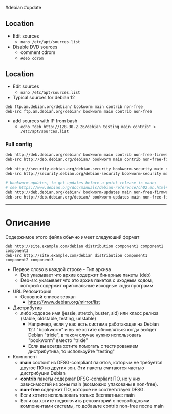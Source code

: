 #debian #update

## Location
- Edit sources
	- `nano /etc/apt/sources.list`
- Disable DVD sources
	- comment cdrom
	- `#deb cdrom`
## Location
- Edit sources
	- `nano /etc/apt/sources.list`
- Typical sources for debian 12
```
deb ftp.am.debian.org/debian/ bookworm main contrib non-free
deb-src ftp.am.debian.org/debian/ bookworm main contrib non-free
```
- add sources with IP from bash
	- `echo "deb http://128.30.2.26/debian testing main contrib" > /etc/apt/sources.list`

### Full config
```bash
deb http://deb.debian.org/debian/ bookworm main contrib non-free-firmware
deb-src http://deb.debian.org/debian/ bookworm main contrib non-free-firmware

deb http://security.debian.org/debian-security bookworm-security main non-free-firmware
deb-src http://security.debian.org/debian-security bookworm-security main non-free-firmware

# bookworm-updates, to get updates before a point release is made;
# see https://www.debian.org/doc/manuals/debian-reference/ch02.en.html#_updates_and_backports
deb http://deb.debian.org/debian/ bookworm-updates main non-free-firmware
deb-src http://deb.debian.org/debian/ bookworm-updates main non-free-firmware
```
---
# Описание
Содержимое этого файла обычно имеет следующий формат
```
deb http://site.example.com/debian distribution component1 component2 component3
deb-src http://site.example.com/debian distribution component1 component2 component3
```
- Первое слово в каждой строке - Тип архива
	- Deb указывает что архив содержит бинарные пакеты (deb)
	- Deb-src указывает что это архив пакетов с иходным кодом, который содержит оригинальные исходные коды программ
- URL Репозитория
	- Основной список зеркал
		- https://www.debian.org/mirror/list
- Дистрибутив
	- либо кодовое имя (jessie, stretch, buster, sid) или класс релиза (stable, oldstable, testing, unstable)
		- Например, если у вас есть система работающая на Debian 12.1 "bookworm" и вы не хотите обновляться когда выйдет Debian "trixie", в таком случае нужно использовать "bookworm" вместо "trixie"
		- Если вы всегда хотите помогать с тестированием дистрибутива, то используйте "testing"
- Компонент
	- **main** состоит из DFSG-compliant пакетов, которым не требуется другое ПО из других зон. Эти пакеты считаются частью дистрибуции Debian
	- **contrib** пакеты содержат DFSG-compliant ПО, но у них зависимостей из зоны main (возможно упакованы в non-free). 
	- **non-free** содержит ПО, которое не соответствует DFSG. 
	- Если хотите использовать только бесплатные:  main
	- Если вы хотите подключить репозиторий с несвободными компонентами системы, то добавьте contrib non-free после main
